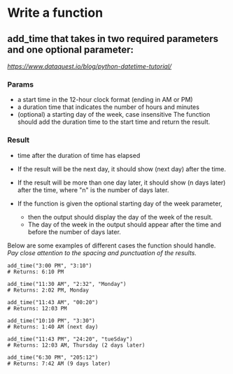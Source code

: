 # Write a function

## add_time that takes in two required parameters and one optional parameter:

*https://www.dataquest.io/blog/python-datetime-tutorial/*

### Params
- a start time in the 12-hour clock format (ending in AM or PM)
- a duration time that indicates the number of hours and minutes
- (optional) a starting day of the week, case insensitive
The function should add the duration time to the start time and return the result.

### Result
- time after the duration of time has elapsed
- If the result will be the next day, it should show (next day) after the time.
- If the result will be more than one day later, it should show (n days later) after the time, where "n" is the number of days later.

- If the function is given the optional starting day of the week parameter,
  - then the output should display the day of the week of the result.
  - The day of the week in the output should appear after the time and before the number of days later.

Below are some examples of different cases the function should handle. *Pay close attention to the spacing and punctuation of the results.*

```
add_time("3:00 PM", "3:10")
# Returns: 6:10 PM

add_time("11:30 AM", "2:32", "Monday")
# Returns: 2:02 PM, Monday

add_time("11:43 AM", "00:20")
# Returns: 12:03 PM

add_time("10:10 PM", "3:30")
# Returns: 1:40 AM (next day)

add_time("11:43 PM", "24:20", "tueSday")
# Returns: 12:03 AM, Thursday (2 days later)

add_time("6:30 PM", "205:12")
# Returns: 7:42 AM (9 days later)
```
